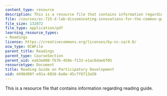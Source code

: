 ```yaml
---
content_type: resource
description: This is a resource file that contains information regarding reading guide.
file: /courses/ec-715-d-lab-disseminating-innovations-for-the-common-good-spring-2007/d498d98fe91a60166a8e45c7f6713a50_MITEC_715S07_participatry.pdf
file_size: 132072
file_type: application/pdf
learning_resource_types:
- Readings
license: https://creativecommons.org/licenses/by-nc-sa/4.0/
ocw_type: OCWFile
parent_title: Readings
parent_type: CourseSection
parent_uid: eab3e808-fb7b-450e-f133-e1ac6dae6f05
resourcetype: Document
title: Reading Guide on Participatory Development
uid: d498d98f-e91a-6016-6a8e-45c7f6713a50
---
```

This is a resource file that contains information regarding reading guide.